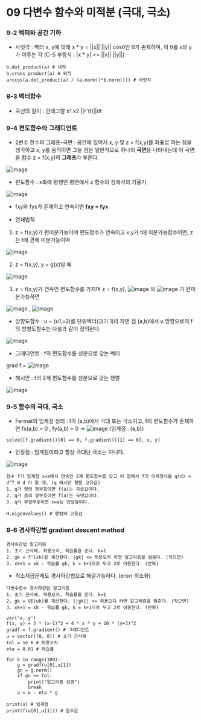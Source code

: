 # 09 다변수 함수와 미적분 (극대, 극소)



### 9-2 벡터와 공간 기하



* 사잇각 : 벡터 x, y에 대해 x * y = ||x|| ||y|| cosθ인 θ가 존재하며, 이 θ를 x와 y가 이루는 각 (C-S 부등식 : |x * y| <= ||x|| ||y||)

```
b.dot_product(a) # 내적
b.cross_product(a) # 외적
arccos(a.dot_product(a) / (a.norm()*b.norm())) # 사잇각
```

### 9-3 벡터함수



* 곡선의 길이 : 인테그랄 x1 x2 ||r'(t)||dt



### 9-4 편도함수와 그래디언트



* 2변수 한수의 그래프-곡면 : 공간에 있어서 x, y 및 z = f(x,y)를 좌표로 하는 점을 생각하고 x, y를 움직이면 그들 점은 일반적으로 하나의 **곡면**을 나타내는데 이 곡면을 함수 z = f(x,y)의 **그래프**라 부른다. 



![image](https://user-images.githubusercontent.com/89879599/149931434-a8d83157-8ccc-4311-8bb0-e39718d34ef1.png)



* 편도함수 : x축에 평행인 평면에서 z 함수의 점에서의 기울기



![image](https://user-images.githubusercontent.com/89879599/149932013-d0ff897d-4a9e-4909-a9e2-e49941e8a16c.png)



* fxy와 fyx가 존재하고 연속이면 **fxy = fyx**



* 연쇄법칙



1. z = f(x,y)가 편미분가능이며 편도함수가 연속이고 x,y가 t에 미분가능함수이면, z는 t에 관해 미분가능이며 



![image](https://user-images.githubusercontent.com/89879599/149933162-6021f76d-1fb6-4f1b-87b2-df5129f00836.png)



2. z = f(x,y), y = g(x)일 때



![image](https://user-images.githubusercontent.com/89879599/149933322-61ef8596-3de0-430b-9c87-5fd1e70faa3d.png)



3. z = f(x,y)가 연속인 편도함수를 가지며 z = f(x,y), ![image](https://user-images.githubusercontent.com/89879599/149933513-5c1a2d43-550c-40bc-a2d6-d443d5866985.png) 와 ![image](https://user-images.githubusercontent.com/89879599/149933590-5ee782c9-bd91-4a9f-837e-dd0e16d60b43.png) 가 편미분가능하면




![image](https://user-images.githubusercontent.com/89879599/149933703-0830b934-4c78-41e9-a03c-50d74dacf004.png) , ![image](https://user-images.githubusercontent.com/89879599/149933681-37bf0198-9efd-4c2a-9904-a0899c47eb7e.png)



* 방향도함수 : u = (u1,u2)를 단위벡터(크기 1)라 하면 점 (a,b)에서 u 방향으로의 f의 방향도함수는 다음과 같이 정의된다. 



![image](https://user-images.githubusercontent.com/89879599/149934416-0ea2a735-2532-4b3f-9448-329b914af83d.png)



* 그래디언트 : f의 편도함수를 성분으로 갖는 벡터



grad f = ![image](https://user-images.githubusercontent.com/89879599/149934645-6215b414-2a09-4d1c-a2fa-0115eca86a28.png)



* 해시안 : f의 2계 편도함수를 성분으로 갖는 행렬



![image](https://user-images.githubusercontent.com/89879599/149935226-4d3fd1ad-81b2-47aa-9586-efdb5a648ddb.png)



### 9-5 함수의 극대, 극소



* Fermat의 임계점 정리 : f가 (a,b)에서 극대 또는 극소이고, f의 편도함수가 존재하면 fx(a,b) = 0 , fy(a,b) = 0 -> ![image](https://user-images.githubusercontent.com/89879599/149938796-1db83885-3a33-4769-b9d4-aa6520fb08fa.png) (임계점 : (a,b))

```
solve([f.gradient()[0] == 0, f.gradient()[1] == 0], x, y)
```

* 안장점 : 임계점이라고 항상 극대난 극소는 아니다. 



![image](https://user-images.githubusercontent.com/89879599/149939492-6a6885c8-eb86-4a0c-b1cc-8ff25af563fe.png)



```
함수 f가 임계점 x=a에서 연속인 2계 편도함수를 갖고 이 점에서 f의 이차형식을 q(d) = d^T H d 라 할 때, (q 해시안 행렬 고유값)
1. q가 양의 정부호이면 f(a)는 극솟값이다.
2. q가 음의 정부호이면 f(a)는 극댓값이다.
3. q가 부정부호이면 x=a는 안장점이다. 

H.eigenvalues() # 행렬의 고윳값
```

### 9-6 경사하강법 gradient descent method


```
경사하강법 알고리즘
1. 초기 근사해, 허용오차, 학습률을 준다. k=1
2. gk = f'(xk)를 계산한다. |gk| <= 허용오차 라면 알고리즘을 멈춘다. (작으면)
3. xk+1 = xk - 학습률 gk, k = k+1으로 두고 2로 이동한다. (반복)
```

* 최소제곱문제도 경사하강법으로 해결가능하다. (erorr 최소화)

```
다변수함수 경사하강법 알고리즘
1. 초기 근사해, 허용오차, 학습률을 준다. k=1
2. gk = ∇E(uk)를 계산한다. ||gk|| <= 허용오차 라면 알고리즘을 멈춘다. (작으면)
3. xk+1 = xk - 학습률 gk, k = k+1으로 두고 2로 이동한다. (반복)
```

```
var('x, y')
f(x, y) = 5 * (x-1)^2 + 4 * x * y + 10 * (y+3)^2
gradf = f.gradient() # 그래디언트
u = vector([0, 0]) # 초기 근사해
tol = 1e-6 # 허용오차
eta = 0.01 # 학습률

for k in range(300):
    g = gradf(u[0],u[1])
    gn = g.norm()
    if gn <= tol:
        print("알고리즘 성공")
        break
    u = u - eta * g

print(u) # 임계점
print(f(u[0],u[1])) # 함수값
```
